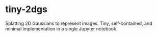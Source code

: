 # tiny-2dgs
Splatting 2D Gaussians to represent images. Tiny, self-contained, and minimal implementation in a single Jupyter notebook.

